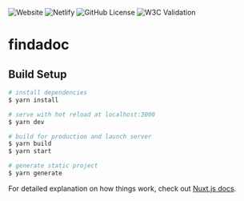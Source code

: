 ![Website](https://img.shields.io/website?down_color=lightgrey&down_message=offline&up_color=blue&up_message=online&url=https%3A%2F%2Ffindadocjp.org%2F)
![Netlify](https://img.shields.io/netlify/todo)
![GitHub License](https://img.shields.io/github/license/ourjapanlife/findadoc-frontend)
![W3C Validation](https://img.shields.io/w3c-validation/html?targetUrl=https%3A%2F%2Ffindadocjp.org/)

# findadoc

## Build Setup

```bash
# install dependencies
$ yarn install

# serve with hot reload at localhost:3000
$ yarn dev

# build for production and launch server
$ yarn build
$ yarn start

# generate static project
$ yarn generate
```

For detailed explanation on how things work, check out [Nuxt.js docs](https://nuxtjs.org).
